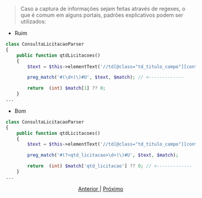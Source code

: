 > Caso a captura de informações sejam feitas através de regexes, o que é comum em alguns portais, padrões explicativos podem ser utilizados:

- Ruim

```php
class ConsultaLicitacaoParser
{
    public function qtdLicitacoes()
    {
        $text = $this->elementText('//td[@class="td_titulo_campo"][contains(., "Licitações")]/center');

        preg_match('#(\d+)\)#U', $text, $match); // <-------------

        return  (int) $match[1] ?? 0;
    }
...
```

- Bom

```php
class ConsultaLicitacaoParser
{
    public function qtdLicitacoes()
    {
        $text = $this->elementText('//td[@class="td_titulo_campo"][contains(., "Licitações")]/center');

        preg_match('#(?<qtd_licitacao>\d+)\)#U', $text, $match);

        return  (int) $match['qtd_licitacao'] ?? 0; // <-------------
    }
...
```

<p align="center">
    <a href="exemplo3.md"> Anterior </a> | <a href="exemplo5.md"> Próximo </a> 
</p>
